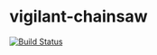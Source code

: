 # vigilant-chainsaw

[![Build Status](https://travis-ci.org/csuzw/vigilant-chainsaw.svg?branch=master)](https://travis-ci.org/csuzw/vigilant-chainsaw)
